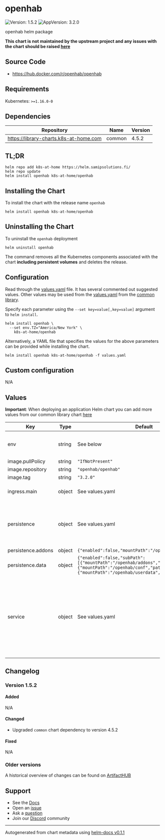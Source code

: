 # openhab

![Version: 1.5.2](https://img.shields.io/badge/Version-1.5.2-informational?style=flat-square) ![AppVersion: 3.2.0](https://img.shields.io/badge/AppVersion-3.2.0-informational?style=flat-square)

openhab helm package

**This chart is not maintained by the upstream project and any issues with the chart should be raised [here](https://github.com/samipsolutions/helm-charts/issues/new/choose)**

## Source Code

* <https://hub.docker.com/r/openhab/openhab>

## Requirements

Kubernetes: `>=1.16.0-0`

## Dependencies

| Repository | Name | Version |
|------------|------|---------|
| https://library-charts.k8s-at-home.com | common | 4.5.2 |

## TL;DR

```console
helm repo add k8s-at-home https://helm.samipsolutions.fi/
helm repo update
helm install openhab k8s-at-home/openhab
```

## Installing the Chart

To install the chart with the release name `openhab`

```console
helm install openhab k8s-at-home/openhab
```

## Uninstalling the Chart

To uninstall the `openhab` deployment

```console
helm uninstall openhab
```

The command removes all the Kubernetes components associated with the chart **including persistent volumes** and deletes the release.

## Configuration

Read through the [values.yaml](./values.yaml) file. It has several commented out suggested values.
Other values may be used from the [values.yaml](https://github.com/k8s-at-home/library-charts/tree/main/charts/stable/common/values.yaml) from the [common library](https://github.com/k8s-at-home/library-charts/tree/main/charts/stable/common).

Specify each parameter using the `--set key=value[,key=value]` argument to `helm install`.

```console
helm install openhab \
  --set env.TZ="America/New York" \
    k8s-at-home/openhab
```

Alternatively, a YAML file that specifies the values for the above parameters can be provided while installing the chart.

```console
helm install openhab k8s-at-home/openhab -f values.yaml
```

## Custom configuration

N/A

## Values

**Important**: When deploying an application Helm chart you can add more values from our common library chart [here](https://github.com/k8s-at-home/library-charts/tree/main/charts/stable/common)

| Key | Type | Default | Description |
|-----|------|---------|-------------|
| env | string | See below | environment variables. See more environment variables in the [openhab image documentation](https://hub.docker.com/r/openhab/openhab). |
| image.pullPolicy | string | `"IfNotPresent"` | image pull policy |
| image.repository | string | `"openhab/openhab"` | image repository |
| image.tag | string | `"3.2.0"` | image tag |
| ingress.main | object | See values.yaml | Enable and configure ingress settings for the chart under this key. |
| persistence | object | See values.yaml | Configure persistence settings for the chart under this key. Choose either -- a single volume for all data or separate volumes for each sub-directory. |
| persistence.addons | object | `{"enabled":false,"mountPath":"/openhab/addons"}` | separate volumes |
| persistence.data | object | `{"enabled":false,"subPath":[{"mountPath":"/openhab/addons","path":"addons"},{"mountPath":"/openhab/conf","path":"conf"},{"mountPath":"/openhab/userdata","path":"userdata"}]}` | single volume |
| service | object | See values.yaml | Set the container timezone TZ: UTC EXTRA_JAVA_OPTS: -Duser.timezone=UTC USER_ID: 1000 GROUP_ID: 1000 OPENHAB_HTTP_PORT: 8080 OPENHAB_HTTPS_PORT: 8443 CRYPTO_POLICY: unlimited -- Configures service settings for the chart. |

## Changelog

### Version 1.5.2

#### Added

N/A

#### Changed

* Upgraded `common` chart dependency to version 4.5.2

#### Fixed

N/A

### Older versions

A historical overview of changes can be found on [ArtifactHUB](https://artifacthub.io/packages/helm/k8s-at-home/openhab?modal=changelog)

## Support

- See the [Docs](https://docs.k8s-at-home.com/our-helm-charts/getting-started/)
- Open an [issue](https://github.com/samipsolutions/helm-charts/issues/new/choose)
- Ask a [question](https://github.com/k8s-at-home/organization/discussions)
- Join our [Discord](https://discord.gg/sTMX7Vh) community

----------------------------------------------
Autogenerated from chart metadata using [helm-docs v0.1.1](https://github.com/k8s-at-home/helm-docs/releases/v0.1.1)
